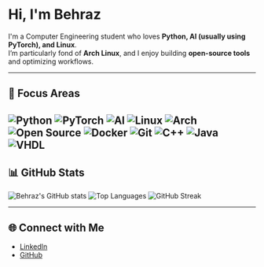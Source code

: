 # Hi, I'm Behraz


I'm a Computer Engineering student who loves **Python, AI (usually using PyTorch), and Linux**.  
I’m particularly fond of **Arch Linux**, and I enjoy building **open-source tools** and optimizing workflows.

---

## 🌟 Focus Areas

  ![Python](https://img.shields.io/badge/Python-3776AB?logo=python&logoColor=FFD43B&style=for-the-badge)
  ![PyTorch](https://img.shields.io/badge/PyTorch-EE4C2C?logo=pytorch&logoColor=FFFFFF&style=for-the-badge)
  ![AI](https://img.shields.io/badge/AI-6F42C1?logo=robot&logoColor=FFFFFF&style=for-the-badge)
  ![Linux](https://img.shields.io/badge/Linux-FCC624?logo=linux&logoColor=3776AB&style=for-the-badge)
  ![Arch](https://img.shields.io/badge/Arch-1793D1?logo=arch-linux&logoColor=010101&style=for-the-badge)
  ![Open Source](https://img.shields.io/badge/Open%20Source-00ADEF?logo=github&logoColor=FFFFFF&style=for-the-badge)
  ![Docker](https://img.shields.io/badge/Docker-2496ED?logo=docker&logoColor=FFFFFF&style=for-the-badge)
  ![Git](https://img.shields.io/badge/Git-F05032?logo=git&logoColor=FFFFFF&style=for-the-badge)
  ![C++](https://img.shields.io/badge/C++-00599C?logo=c%2B%2B&logoColor=FFFFFF&style=for-the-badge)
  ![Java](https://img.shields.io/badge/Java-007396?logo=java&logoColor=FFFFFF&style=for-the-badge)
  ![VHDL](https://img.shields.io/badge/VHDL-FF8C00?logo=electron&logoColor=3776AB&style=for-the-badge)
---

## 📊 GitHub Stats
![Behraz's GitHub stats](https://github-readme-stats.vercel.app/api?username=BehrazFS&show_icons=true&theme=tokyonight)
![Top Languages](https://github-readme-stats.vercel.app/api/top-langs/?username=BehrazFS&layout=compact&theme=tokyonight)
![GitHub Streak](https://streak-stats.demolab.com?user=BehrazFS&theme=tokyonight&hide_border=true)


---

## 🌐 Connect with Me
- [LinkedIn](https://www.linkedin.com/in/behraz-fereshteh-saniee)  
- [GitHub](https://github.com/BehrazFS)

<!--
**BehrazFS/BehrazFS** is a ✨ _special_ ✨ repository because its `README.md` (this file) appears on your GitHub profile.

Here are some ideas to get you started:

- 🔭 I’m currently working on ...
- 🌱 I’m currently learning ...
- 👯 I’m looking to collaborate on ...
- 🤔 I’m looking for help with ...
- 💬 Ask me about ...
- 📫 How to reach me: ...
- 😄 Pronouns: ...
- ⚡ Fun fact: ...
-->
